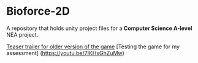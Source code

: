 # Bioforce-2D

A repository that holds unity project files for a **Computer Science A-level** NEA project.

[Teaser trailer for older version of the game](https://www.youtube.com/watch?v=NNPAl84I1rY)
[Testing the game for my assessment] (https://youtu.be/7IKHxGhZuMw)
